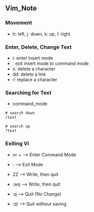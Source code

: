 ## Vim_Note

### Movement

* h: left, j: down, k: up, l: right

### Enter, Delete, Change Text

* i: enter insert mode
* <Esc>: exit insert mode to command mode
* x: delete a character
* dd: delete a line
* r: replace a character

### Searching for Text

* command_mode

```
# search down
/text

# search up
?text
```

### Exiting Vi

* <Esc> or <ctrl> + <c> --> Enter Command Mode

* : <Return> --> Exit Mode
* ZZ <Enter> --> Write, then quit
* :wq <Enter> --> Write, then quit
* :q <Enter> --> Quit (No Change)
* :q! <Enter> --> Quit without saving 